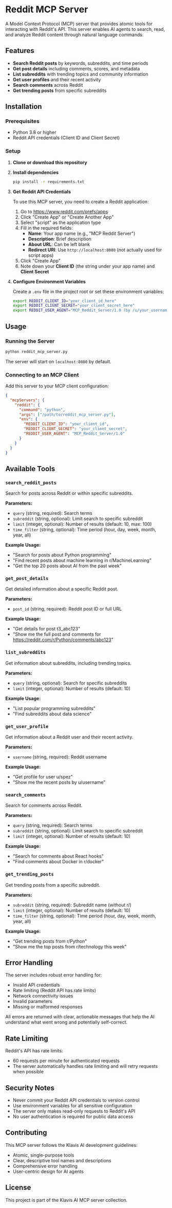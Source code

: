 # Reddit MCP Server

A Model Context Protocol (MCP) server that provides atomic tools for interacting with Reddit's API. This server enables AI agents to search, read, and analyze Reddit content through natural language commands.

## Features

- **Search Reddit posts** by keywords, subreddits, and time periods
- **Get post details** including comments, scores, and metadata
- **List subreddits** with trending topics and community information
- **Get user profiles** and their recent activity
- **Search comments** across Reddit
- **Get trending posts** from specific subreddits

## Installation

### Prerequisites

- Python 3.8 or higher
- Reddit API credentials (Client ID and Client Secret)

### Setup

1. **Clone or download this repository**

2. **Install dependencies**
   ```bash
   pip install -r requirements.txt
   ```

3. **Get Reddit API Credentials**
   
   To use this MCP server, you need to create a Reddit application:
   
   1. Go to https://www.reddit.com/prefs/apps
   2. Click "Create App" or "Create Another App"
   3. Select "script" as the application type
   4. Fill in the required fields:
      - **Name**: Your app name (e.g., "MCP Reddit Server")
      - **Description**: Brief description
      - **About URL**: Can be left blank
      - **Redirect URI**: Use `http://localhost:8080` (not actually used for script apps)
   5. Click "Create App"
   6. Note down your **Client ID** (the string under your app name) and **Client Secret**

4. **Configure Environment Variables**
   
   Create a `.env` file in the project root or set these environment variables:
   ```bash
   export REDDIT_CLIENT_ID="your_client_id_here"
   export REDDIT_CLIENT_SECRET="your_client_secret_here"
   export REDDIT_USER_AGENT="MCP_Reddit_Server/1.0 (by /u/your_username)"
   ```

## Usage

### Running the Server

```bash
python reddit_mcp_server.py
```

The server will start on `localhost:8080` by default.

### Connecting to an MCP Client

Add this server to your MCP client configuration:

```json
{
  "mcpServers": {
    "reddit": {
      "command": "python",
      "args": ["/path/to/reddit_mcp_server.py"],
      "env": {
        "REDDIT_CLIENT_ID": "your_client_id",
        "REDDIT_CLIENT_SECRET": "your_client_secret",
        "REDDIT_USER_AGENT": "MCP_Reddit_Server/1.0"
      }
    }
  }
}
```

## Available Tools

### `search_reddit_posts`
Search for posts across Reddit or within specific subreddits.

**Parameters:**
- `query` (string, required): Search terms
- `subreddit` (string, optional): Limit search to specific subreddit
- `limit` (integer, optional): Number of results (default: 10, max: 100)
- `time_filter` (string, optional): Time period (hour, day, week, month, year, all)

**Example Usage:**
- "Search for posts about Python programming"
- "Find recent posts about machine learning in r/MachineLearning"
- "Get the top 20 posts about AI from the past week"

### `get_post_details`
Get detailed information about a specific Reddit post.

**Parameters:**
- `post_id` (string, required): Reddit post ID or full URL

**Example Usage:**
- "Get details for post t3_abc123"
- "Show me the full post and comments for https://reddit.com/r/Python/comments/abc123"

### `list_subreddits`
Get information about subreddits, including trending topics.

**Parameters:**
- `query` (string, optional): Search for specific subreddits
- `limit` (integer, optional): Number of results (default: 10)

**Example Usage:**
- "List popular programming subreddits"
- "Find subreddits about data science"

### `get_user_profile`
Get information about a Reddit user and their recent activity.

**Parameters:**
- `username` (string, required): Reddit username

**Example Usage:**
- "Get profile for user u/spez"
- "Show me the recent posts by u/username"

### `search_comments`
Search for comments across Reddit.

**Parameters:**
- `query` (string, required): Search terms
- `subreddit` (string, optional): Limit search to specific subreddit
- `limit` (integer, optional): Number of results (default: 10)

**Example Usage:**
- "Search for comments about React hooks"
- "Find comments about Docker in r/docker"

### `get_trending_posts`
Get trending posts from a specific subreddit.

**Parameters:**
- `subreddit` (string, required): Subreddit name (without r/)
- `limit` (integer, optional): Number of results (default: 10)
- `time_filter` (string, optional): Time period (hour, day, week, month, year, all)

**Example Usage:**
- "Get trending posts from r/Python"
- "Show me the top posts from r/technology this week"

## Error Handling

The server includes robust error handling for:
- Invalid API credentials
- Rate limiting (Reddit API has rate limits)
- Network connectivity issues
- Invalid parameters
- Missing or malformed responses

All errors are returned with clear, actionable messages that help the AI understand what went wrong and potentially self-correct.

## Rate Limiting

Reddit's API has rate limits:
- 60 requests per minute for authenticated requests
- The server automatically handles rate limiting and will retry requests when possible

## Security Notes

- Never commit your Reddit API credentials to version control
- Use environment variables for all sensitive configuration
- The server only makes read-only requests to Reddit's API
- No user authentication is required for public data access

## Contributing

This MCP server follows the Klavis AI development guidelines:
- Atomic, single-purpose tools
- Clear, descriptive tool names and descriptions
- Comprehensive error handling
- User-centric design for AI agents

## License

This project is part of the Klavis AI MCP server collection. 